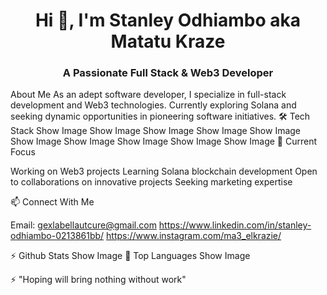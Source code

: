 <h1 align="center">Hi 👋, I'm Stanley Odhiambo aka Matatu Kraze</h1>
<h3 align="center">A Passionate Full Stack & Web3 Developer</h3>
About Me
As an adept software developer, I specialize in full-stack development and Web3 technologies. Currently exploring Solana and seeking dynamic opportunities in pioneering software initiatives.
🛠️ Tech Stack
Show Image
Show Image
Show Image
Show Image
Show Image
Show Image
Show Image
Show Image
Show Image
Show Image
🔭 Current Focus

Working on Web3 projects
Learning Solana blockchain development
Open to collaborations on innovative projects
Seeking marketing expertise

📫 Connect With Me

Email: gexlabellautcure@gmail.com
https://www.linkedin.com/in/stanley-odhiambo-0213861bb/
https://www.instagram.com/ma3_elkrazie/

⚡ Github Stats
Show Image
🌟 Top Languages
Show Image

⚡ "Hoping will bring nothing without work"
